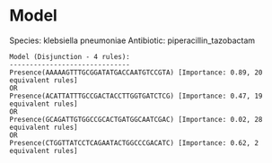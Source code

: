 
# Model

Species: klebsiella pneumoniae
Antibiotic: piperacillin_tazobactam

```
Model (Disjunction - 4 rules):
------------------------------
Presence(AAAAAGTTTGCGGATATGACCAATGTCCGTA) [Importance: 0.89, 20 equivalent rules]
OR
Presence(ACATTATTTGCCGACTACCTTGGTGATCTCG) [Importance: 0.47, 19 equivalent rules]
OR
Presence(GCAGATTGTGGCCGCACTGATGGCAATCGAC) [Importance: 0.02, 28 equivalent rules]
OR
Presence(CTGGTTATCCTCAGAATACTGGCCCGACATC) [Importance: 0.62, 2 equivalent rules]

```

